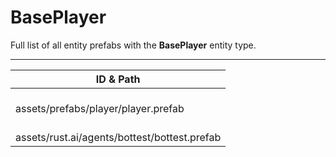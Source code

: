 # BasePlayer
Full list of all <Badge type="warning" text="2"/> entity prefabs with the **BasePlayer** entity type.

---
| ID & Path |
| --- |
| <Badge type="tip" text="4108440852"/> <br> assets/prefabs/player/player.prefab |
| <Badge type="tip" text="1784396605"/> <br> assets/rust.ai/agents/bottest/bottest.prefab |
